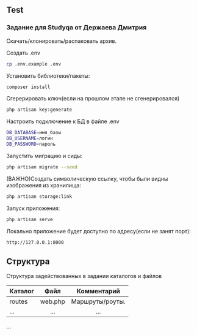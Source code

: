 ## Test
### Задание для Studyqa от Держаева Дмитрия

Скачать/клонировать/распаковать архив.

Создать .env

```sh
cp .env.example .env
```

Установить библиотеки/пакеты:

```sh
composer install
```

Сгерерировать ключ(если на прошлом этапе не сгенерировался)

```sh
php artisan key:generate
```

Настроить подключение к БД в файле .env

```sh
DB_DATABASE=имя_базы
DB_USERNAME=логин
DB_PASSWORD=пароль
```

Запустить миграцию и сиды:

```sh
php artisan migrate --seed
```

(ВАЖНО)Создать символическую ссылку, чтобы были видны изображения из хранилища:

```sh
php artisan storage:link
```

Запуск приложения:

```sh
php artisan serve
```

Локально приложение будет доступно по адресу(если не занят порт):

```sh
http://127.0.0.1:8000
```

## Структура

Структура задействованных в задании каталогов и файлов

Каталог | Файл | Комментарий
:--- | :---: | :---:
routes | web.php | Маршруты/роуты.
... | ... | ...
...

